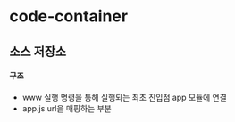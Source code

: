 code-container
=============
소스 저장소
-------------

#### 구조
* www
실행 명령을 통해 실행되는 최초 진입점
app 모듈에 연결
* app.js
url을 매핑하는 부분
